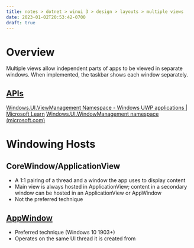 ```yaml
---
title: notes > dotnet > winui 3 > design > layouts > multiple views
date: 2023-01-02T20:53:42-0700
draft: true
---
```

# Overview
Multiple views allow independent parts of apps to be viewed in separate windows.
When implemented, the taskbar shows each window separately.

## <u>APIs</u>
[Windows.UI.ViewManagement Namespace - Windows UWP applications | Microsoft Learn](https://learn.microsoft.com/en-us/uwp/api/windows.ui.viewmanagement)
[Windows.UI.WindowManagement namespace (microsoft.com)](https://learn.microsoft.com/en-us/uwp/api/windows.ui.windowmanagement)

# Windowing Hosts
## CoreWindow/ApplicationView
- A 1:1 pairing of a thread and a window the app uses to display content
- Main view is always hosted in ApplicationView; content in a secondary window can be hosted in an ApplicationView or AppWindow
- Not the preferred technique

## [AppWindow](https://learn.microsoft.com/en-us/windows/apps/design/layout/app-window)
- Preferred technique (Windows 10 1903+)
- Operates on the same UI thread it is created from

